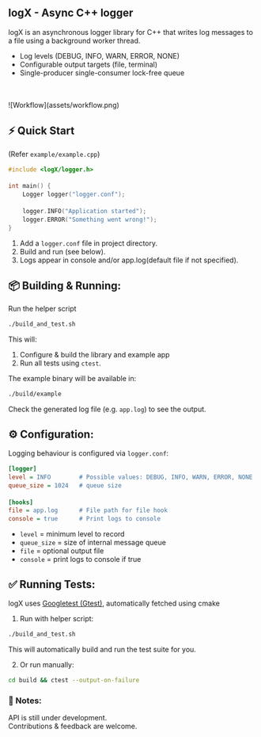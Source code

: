 ## logX - Async C++ logger
logX is an asynchronous logger library for C++ that writes log messages to a file using a background worker thread.

- Log levels (DEBUG, INFO, WARN, ERROR, NONE)
- Configurable output targets (file, terminal)
- Single-producer single-consumer lock-free queue
<br>
<br>
![Workflow](assets/workflow.png)

## ⚡ Quick Start
(Refer `example/example.cpp`)
```cpp
#include <logX/logger.h>

int main() {
    Logger logger("logger.conf");

    logger.INFO("Application started");
    logger.ERROR("Something went wrong!");
}
```
1. Add a `logger.conf` file in project directory.
2. Build and run (see below).
3. Logs appear in console and/or app.log(default file if not specified).


## 📦 Building & Running:
Run the helper script
```bash
./build_and_test.sh
```
This will:
1. Configure & build the library and example app
2. Run all tests using `ctest`.

The example binary will be available in:
```bash
./build/example
```
Check the generated log file (e.g. `app.log`) to see the output.

## ⚙️ Configuration:
Logging behaviour is configured via `logger.conf`:
```ini
[logger]
level = INFO        # Possible values: DEBUG, INFO, WARN, ERROR, NONE
queue_size = 1024   # queue size

[hooks]
file = app.log      # File path for file hook
console = true      # Print logs to console
```
- `level` = minimum level to record
- `queue_size` = size of internal message queue
- `file` = optional output file
- `console` = print logs to console if true


## ✅ Running Tests:
logX uses [Googletest (Gtest)](https://github.com/google/googletest), automatically fetched using cmake
1. Run with helper script:
```bash
./build_and_test.sh
```
This will automatically build and run the test suite for you.

2. Or run manually:
```bash
cd build && ctest --output-on-failure
```

### 📌 Notes: 
API is still under development.<br>
Contributions & feedback are welcome.